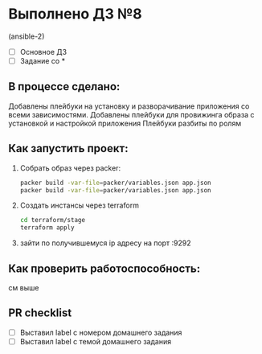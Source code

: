 # Выполнено ДЗ №8
(ansible-2)

 - [ ] Основное ДЗ
 - [ ] Задание со *

## В процессе сделано:
 Добавлены плейбуки на установку и разворачивание приложения со всеми зависимостями.
 Добавлены плейбуки для провижинга образа с установкой и настройкой приложения 
 Плейбуки разбиты по ролям
 
## Как запустить проект:
  1. Собрать образ через packer:
      ```bash
      packer build -var-file=packer/variables.json app.json
      packer build -var-file=packer/variables.json app.json
      ``` 
  1. Создать инстансы через terraform
      ```bash
      cd terraform/stage
      terraform apply
      ```
  3. зайти по получившемуся ip адресу на порт :9292
   
## Как проверить работоспособность:
 см выше

## PR checklist
 - [ ] Выставил label с номером домашнего задания
 - [ ] Выставил label с темой домашнего задания
